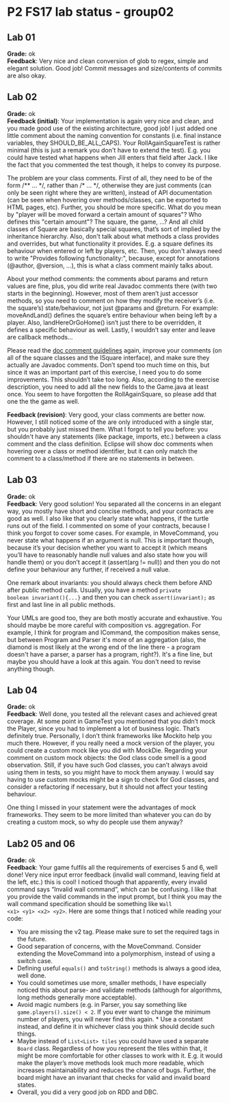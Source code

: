 # P2 FS17 lab status -  group02 #
## Lab 01 ##
**Grade:** ok <br>
**Feedback**: Very nice and clean conversion of glob to regex, simple and elegant solution. Good job! Commit messages and size/contents of commits are also okay.


## Lab 02 ##
**Grade:**  ok<br>
**Feedback (initial)**: Your implementation is again very nice and clean, and you made good use of the existing architecture, good job! I just added one little comment about the naming convention for constants (i.e. final instance variables, they SHOULD_BE_ALL_CAPS). Your RollAgainSquareTest is rather minimal (this is just a remark you don't have to extend the test). E.g. you could have tested what happens when Jill enters that field after Jack. I like the fact that you commented the test though, it helps to convey its purpose.<br>

The problem are your class comments. First of all, they need to be of the form \/** ... \*/, rather than /* ... \*/, otherwise they are just comments (can only be seen right where they are written), instead of API documentation (can be seen when hovering over methods/classes, can be exported to HTML pages, etc). Further, you should be more specific. What do you mean by "player will be moved forward a certain amount of squares"? Who defines this "certain amount"? The square, the game, ...? And all child classes of Square are basically special squares, that’s sort of implied by the inheritance hierarchy. Also, don't talk about what methods a class provides and overrides, but what functionality it provides. E.g. a square defines its behaviour when entered or left by players, etc. Then, you don't always need to write "Provides following functionality:", because, except for annotations (@author, @version, …), this is what a class comment mainly talks about.<br>

About your method comments: the comments about params and return values are fine, plus, you did write real Javadoc comments there (with two starts in the beginning). However, most of them aren’t just accessor methods, so you need to comment on how they modify the receiver’s (i.e. the square’s) state/behaviour, not just @params and @return. For example: moveAndLand() defines the square’s entire behaviour when being left by a player. Also, landHereOrGoHome() isn’t just there to be overridden, it defines a specific behaviour as well. Lastly, I wouldn’t say enter and leave are callback methods… <br>

Please read the [doc comment guidelines](http://www.oracle.com/technetwork/java/javase/documentation/index-137868.html) again, improve your comments (on all of the square classes and the ISquare interface), and make sure they actually are Javadoc comments. Don’t spend too much time on this, but since it was an important part of this exercise, I need you to do some improvements. This shouldn’t take too long. Also, according to the exercise description, you need to add all the new fields to the Game.java at least once. You seem to have forgotten the RollAgainSquare, so please add that one the the game as well.<br>

**Feedback (revision)**: Very good, your class comments are better now. However, I still noticed some of the are only introduced with a single star, but you probably just missed them. What I forgot to tell you before: you shouldn't have any statements (like package, imports, etc.) between a class comment and the class definition. Eclipse will show doc comments when hovering over a class or method identifier, but it can only match the comment to a class/method if there are no statements in between.


## Lab 03 ##
**Grade:**  ok<br>
**Feedback**: Very good solution! You separated all the concerns in an elegant way, you mostly have short and concise methods, and your contracts are good as well. I also like that you clearly state what happens, if the turtle runs out of the field.  I commented on some of your contracts, because I think you forgot to cover some cases. For example, in MoveCommand, you never state what happens if an argument is null. This is important though, because it’s your decision whether you want to accept it (which means you’ll have to reasonably handle null values and also state how you will handle them) or you don’t accept it (assert(arg != null)) and then you do not define your behaviour any further, if received a null value.<br>

One remark about invariants: you should always check them before AND after public method calls. Usually, you have a method <code>private boolean invariant(){...}</code> and then you can check <code>assert(invariant);</code> as first and last line in all public methods.

Your UMLs are good too, they are both mostly accurate and exhaustive. You should maybe be more careful with composition vs. aggregation. For example, I think for program and ICommand, the composition makes sense, but between Program and Parser it's more of an aggregation (also, the diamond is most likely at the wrong end of the line there - a program doesn't have a parser, a parser has a program, right?). It's a fine line, but maybe you should have a look at this again. You don't need to revise anything though.


## Lab 04 ##
**Grade:** ok<br>
**Feedback**: Well done, you tested all the relevant cases and achieved great coverage. At some point in GameTest you mentioned that you didn’t mock the Player, since you had to implement a lot of business logic. That’s definitely true. Personally, I don’t think frameworks like Mockito help you much there. However, if you really need a mock version of the player, you could create a custom mock like you did with MockDie. Regarding your comment on custom mock objects: the God class code smell is a good observation. Still, if you have such God classes, you can’t always avoid using them in tests, so you might have to mock them anyway. I would say having to use custom mocks might be a sign to check for God classes, and consider a refactoring if necessary, but it should not affect your testing behaviour.<br>

One thing I missed in your statement were the advantages of mock frameworks. They seem to be more limited than whatever you can do by creating a custom mock, so why do people use them anyway?

## Lab2 05 and 06 ##
**Grade:** ok<br>
**Feedback**: Your game fulfils all the requirements of exercises 5 and 6, well done! Very nice input error feedback (invalid wall command, leaving field at the left, etc.) this is cool! I noticed though that apparently, every invalid command says “Invalid wall command”, which can be confusing. I like that you provide the valid commands in the input prompt, but I think you may the wall command specification should be something like <code>Wall \<x1> \<y1> \<x2> \<y2></code>. Here are some things that I noticed while reading your code:

* You are missing the v2 tag. Please make sure to set the required tags in the future.
* Good separation of concerns, with the MoveCommand. Consider extending the MoveCommand into a polymorphism, instead of using a switch case.
* Defining useful <code>equals()</code> and <code>toString()</code> methods is always a good idea, well done.
* You could sometimes use more, smaller methods, I have especially noticed this about parse- and validate methods (although for algorithms, long methods generally more acceptable).
* Avoid magic numbers (e.g. in Parser, you say something like <code>game.players().size() < 2</code>. If you ever want to change the minimum number of players, you will never find this again. * Use a constant instead, and define it in whichever class you think should decide such things.
* Maybe instead of <code>List<List<Tile>> tiles</code> you could have used a separate <code>Board</code> class. Regardless of how you represent the tiles within that, it might be more comfortable for other classes to work with it. E.g. it would make the player’s move methods look much more readable, which increases maintainability and reduces the chance of bugs. Further, the board might have an invariant that checks for valid and invalid board states.
* Overall, you did a very good job on RDD and DBC.